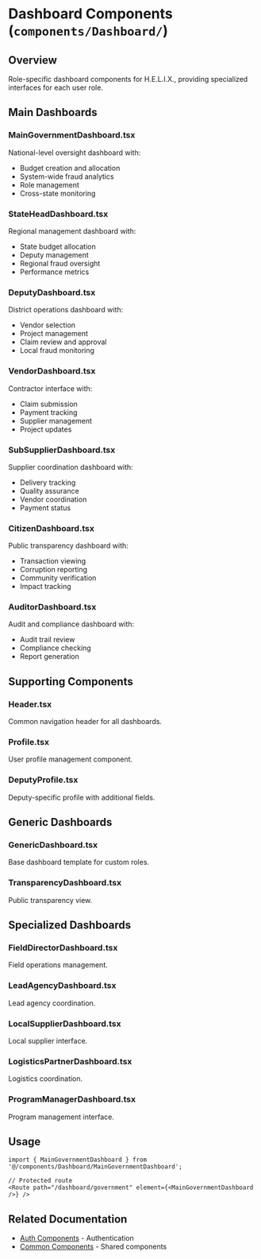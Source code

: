 # Dashboard Components (`components/Dashboard/`)

## Overview

Role-specific dashboard components for H.E.L.I.X., providing specialized interfaces for each user role.

## Main Dashboards

### MainGovernmentDashboard.tsx
National-level oversight dashboard with:
- Budget creation and allocation
- System-wide fraud analytics
- Role management
- Cross-state monitoring

### StateHeadDashboard.tsx
Regional management dashboard with:
- State budget allocation
- Deputy management
- Regional fraud oversight
- Performance metrics

### DeputyDashboard.tsx
District operations dashboard with:
- Vendor selection
- Project management
- Claim review and approval
- Local fraud monitoring

### VendorDashboard.tsx
Contractor interface with:
- Claim submission
- Payment tracking
- Supplier management
- Project updates

### SubSupplierDashboard.tsx
Supplier coordination dashboard with:
- Delivery tracking
- Quality assurance
- Vendor coordination
- Payment status

### CitizenDashboard.tsx
Public transparency dashboard with:
- Transaction viewing
- Corruption reporting
- Community verification
- Impact tracking

### AuditorDashboard.tsx
Audit and compliance dashboard with:
- Audit trail review
- Compliance checking
- Report generation

## Supporting Components

### Header.tsx
Common navigation header for all dashboards.

### Profile.tsx
User profile management component.

### DeputyProfile.tsx
Deputy-specific profile with additional fields.

## Generic Dashboards

### GenericDashboard.tsx
Base dashboard template for custom roles.

### TransparencyDashboard.tsx
Public transparency view.

## Specialized Dashboards

### FieldDirectorDashboard.tsx
Field operations management.

### LeadAgencyDashboard.tsx
Lead agency coordination.

### LocalSupplierDashboard.tsx
Local supplier interface.

### LogisticsPartnerDashboard.tsx
Logistics coordination.

### ProgramManagerDashboard.tsx
Program management interface.

## Usage

```tsx
import { MainGovernmentDashboard } from '@/components/Dashboard/MainGovernmentDashboard';

// Protected route
<Route path="/dashboard/government" element={<MainGovernmentDashboard />} />
```

## Related Documentation

- [Auth Components](../Auth/README.md) - Authentication
- [Common Components](../common/README.md) - Shared components
